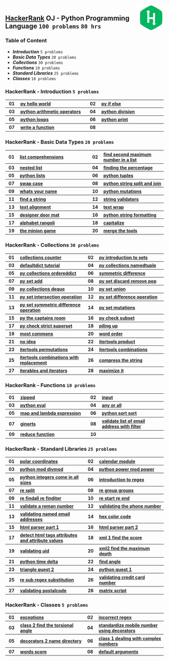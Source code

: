 <img align="right" width="80" src="/logos/hackerrank.jpg">

## [HackerRank](https://www.hackerrank.com/) OJ - Python Programming Language `100 problems` `80 hrs`

### Table of Content

- ***Introduction***                 `5 problems`
- ***Basic Data Types***             `20 problems`
- ***Collections***                 `30 problems`
- ***Functions***                     `10 problems`
- ***Standard Libraries***             `25 problems`
- ***Classes***                     `10 problems`

### HackerRank - Introduction `5 problems`

<table>
    <tbody>
        <tr>
            <th align="center" width="50px">01</th><th align="left" width="550px"><a href="https://www.hackerrank.com/challenges/py-hello-world/problem">py hello world</a></th>
            <th align="center" width="50px">02</th><th align="left" width="550px"><a href="https://www.hackerrank.com/challenges/py-if-else/problem">py if else</a></th>
        </tr>
        <tr>
            <th align="center" width="50px">03</th><th align="left" width="550px"><a href="https://www.hackerrank.com/challenges/python-arithmetic-operators/problem">python arithmetic operators</a></th>
            <th align="center" width="50px">04</th><th align="left" width="550px"><a href="https://www.hackerrank.com/challenges/python-division/problem">python division</a></th>
        </tr>
        <tr>
            <th align="center" width="50px">05</th><th align="left" width="550px"><a href="https://www.hackerrank.com/challenges/python-loops/problem">python loops</a></th>
            <th align="center" width="50px">06</th><th align="left" width="550px"><a href="https://www.hackerrank.com/challenges/python-print/problem">python print</a></th>
        </tr>
        <tr>
            <th align="center" width="50px">07</th><th align="left" width="550px"><a href="https://www.hackerrank.com/challenges/write-a-function/problem">write a function</a></th>
            <th align="center" width="50px">08</th><th align="left" width="550px"><a href=""></a></th>
        </tr>
    </tbody>
</table>

### HackerRank - Basic Data Types `20 problems`

<table>
    <tbody>
        <tr>
            <th align="center" width="50px">01</th><th align="left" width="550px"><a href="https://www.hackerrank.com/challenges/list-comprehensions/problem">list comprehensions</a></th>
            <th align="center" width="50px">02</th><th align="left" width="550px"><a href="https://www.hackerrank.com/challenges/find-second-maximum-number-in-a-list/problem">find second maximum number in a list</a></th>
        </tr>
        <tr>
            <th align="center" width="50px">03</th><th align="left" width="550px"><a href="https://www.hackerrank.com/challenges/nested-list/problem">nested list</a></th>
            <th align="center" width="50px">04</th><th align="left" width="550px"><a href="https://www.hackerrank.com/challenges/finding-the-percentage/problem">finding the percentage</a></th>
        </tr>
        <tr>
            <th align="center" width="50px">05</th><th align="left" width="550px"><a href="https://www.hackerrank.com/challenges/python-lists/problem">python lists</a></th>
            <th align="center" width="50px">06</th><th align="left" width="550px"><a href="https://www.hackerrank.com/challenges/python-tuples/problem">python tuples</a></th>
        </tr>
        <tr>
            <th align="center" width="50px">07</th><th align="left" width="550px"><a href="https://www.hackerrank.com/challenges/swap-case/problem">swap case</a></th>
            <th align="center" width="50px">08</th><th align="left" width="550px"><a href="https://www.hackerrank.com/challenges/python-string-split-and-join/problem">python string split and join</a></th>
        </tr>
        <tr>
            <th align="center" width="50px">09</th><th align="left" width="550px"><a href="https://www.hackerrank.com/challenges/whats-your-name/problem">whats your name</a></th>
            <th align="center" width="50px">10</th><th align="left" width="550px"><a href="https://www.hackerrank.com/challenges/python-mutations/problem">python mutations</a></th>
        </tr>
        <tr>
            <th align="center" width="50px">11</th><th align="left" width="550px"><a href="https://www.hackerrank.com/challenges/find-a-string/problem">find a string</a></th>
            <th align="center" width="50px">12</th><th align="left" width="550px"><a href="https://www.hackerrank.com/challenges/string-validators/problem">string validators</a></th>
        </tr>
        <tr>
            <th align="center" width="50px">13</th><th align="left" width="550px"><a href="https://www.hackerrank.com/challenges/text-alignment/problem">text alignment</a></th>
            <th align="center" width="50px">14</th><th align="left" width="550px"><a href="https://www.hackerrank.com/challenges/text-wrap/problem">text wrap</a></th>
        </tr>
        <tr>
            <th align="center" width="50px">15</th><th align="left" width="550px"><a href="https://www.hackerrank.com/challenges/designer-door-mat/problem">designer door mat</a></th>
            <th align="center" width="50px">16</th><th align="left" width="550px"><a href="https://www.hackerrank.com/challenges/python-string-formatting/problem">python string formatting</a></th>
        </tr>
        <tr>
            <th align="center" width="50px">17</th><th align="left" width="550px"><a href="https://www.hackerrank.com/challenges/alphabet-rangoli/problem">alphabet rangoli</a></th>
            <th align="center" width="50px">18</th><th align="left" width="550px"><a href="https://www.hackerrank.com/challenges/capitalize/problem">capitalize</a></th>
        </tr>
        <tr>
            <th align="center" width="50px">19</th><th align="left" width="550px"><a href="https://www.hackerrank.com/challenges/the-minion-game/problem">the minion game</a></th>
            <th align="center" width="50px">20</th><th align="left" width="550px"><a href="https://www.hackerrank.com/challenges/merge-the-tools/problem">merge the tools</a></th>
        </tr>
    </tbody>
</table>

### HackerRank - Collections `30 problems`

<table>
    <tbody>
        <tr>
            <th align="center" width="50px">01</th><th align="left" width="550px"><a href="https://www.hackerrank.com/challenges/collections-counter/problem">collections counter</a></th>
            <th align="center" width="50px">02</th><th align="left" width="550px"><a href="https://www.hackerrank.com/challenges/py-introduction-to-sets/problem">py introduction to sets</a></th>
        </tr>
        <tr>
            <th align="center" width="50px">03</th><th align="left" width="550px"><a href="https://www.hackerrank.com/challenges/defaultdict-tutorial/problem">defaultdict tutorial</a></th>
            <th align="center" width="50px">04</th><th align="left" width="550px"><a href="https://www.hackerrank.com/challenges/py-collections-namedtuple/problem">py collections namedtuple</a></th>
        </tr>
        <tr>
            <th align="center" width="50px">05</th><th align="left" width="550px"><a href="https://www.hackerrank.com/challenges/py-collections-ordereddict/problem">py collections ordereddict</a></th>
            <th align="center" width="50px">06</th><th align="left" width="550px"><a href="https://www.hackerrank.com/challenges/symmetric-difference/problem">symmetric difference</a></th>
        </tr>
        <tr>
            <th align="center" width="50px">07</th><th align="left" width="550px"><a href="https://www.hackerrank.com/challenges/py-set-add/problem">py set add</a></th>
            <th align="center" width="50px">08</th><th align="left" width="550px"><a href="https://www.hackerrank.com/challenges/py-set-discard-remove-pop/problem">py set discard remove pop</a></th>
        </tr>
        <tr>
            <th align="center" width="50px">09</th><th align="left" width="550px"><a href="https://www.hackerrank.com/challenges/py-collections-deque/problem">py collections deque</a></th>
            <th align="center" width="50px">10</th><th align="left" width="550px"><a href="https://www.hackerrank.com/challenges/py-set-union/problem">py set union</a></th>
        </tr>
        <tr>
            <th align="center" width="50px">11</th><th align="left" width="550px"><a href="https://www.hackerrank.com/challenges/py-set-intersection-operation/problem">py set intersection operation</a></th>
            <th align="center" width="50px">12</th><th align="left" width="550px"><a href="https://www.hackerrank.com/challenges/py-set-difference-operation/problem">py set difference operation</a></th>
        </tr>
        <tr>
            <th align="center" width="50px">13</th><th align="left" width="550px"><a href="https://www.hackerrank.com/challenges/py-set-symmetric-difference-operation/problem">py set symmetric difference operation</a></th>
            <th align="center" width="50px">14</th><th align="left" width="550px"><a href="https://www.hackerrank.com/challenges/py-set-mutations/problem">py set mutations</a></th>
        </tr>
        <tr>
            <th align="center" width="50px">15</th><th align="left" width="550px"><a href="https://www.hackerrank.com/challenges/py-the-captains-room/problem">py the captains room</a></th>
            <th align="center" width="50px">16</th><th align="left" width="550px"><a href="https://www.hackerrank.com/challenges/py-check-subset/problem">py check subset</a></th>
        </tr>
        <tr>
            <th align="center" width="50px">17</th><th align="left" width="550px"><a href="https://www.hackerrank.com/challenges/py-check-strict-superset/problem">py check strict superset</a></th>
            <th align="center" width="50px">18</th><th align="left" width="550px"><a href="https://www.hackerrank.com/challenges/piling-up/problem">piling up</a></th>
        </tr>
        <tr>
            <th align="center" width="50px">19</th><th align="left" width="550px"><a href="https://www.hackerrank.com/challenges/most-commons/problem">most commons</a></th>
            <th align="center" width="50px">20</th><th align="left" width="550px"><a href="https://www.hackerrank.com/challenges/word-order/problem">word order</a></th>
        </tr>
        <tr>
            <th align="center" width="50px">21</th><th align="left" width="550px"><a href="https://www.hackerrank.com/challenges/no-idea/problem">no idea</a></th>
            <th align="center" width="50px">22</th><th align="left" width="550px"><a href="https://www.hackerrank.com/challenges/itertools-product/problem">itertools product</a></th>
        </tr>
        <tr>
            <th align="center" width="50px">23</th><th align="left" width="550px"><a href="https://www.hackerrank.com/challenges/itertools-permutations/problem">itertools permutations</a></th>
            <th align="center" width="50px">24</th><th align="left" width="550px"><a href="https://www.hackerrank.com/challenges/itertools-combinations/problem">itertools combinations</a></th>
        </tr>
        <tr>
            <th align="center" width="50px">25</th><th align="left" width="550px"><a href="https://www.hackerrank.com/challenges/itertools-combinations-with-replacement/problem">itertools combinations with replacement</a></th>
            <th align="center" width="50px">26</th><th align="left" width="550px"><a href="https://www.hackerrank.com/challenges/compress-the-string/problem">compress the string</a></th>
        </tr>
        <tr>
            <th align="center" width="50px">27</th><th align="left" width="550px"><a href="https://www.hackerrank.com/challenges/iterables-and-iterators/problem">iterables and iterators</a></th>
            <th align="center" width="50px">28</th><th align="left" width="550px"><a href="https://www.hackerrank.com/challenges/maximize-it/problem">maximize it</a></th>
        </tr>
    </tbody>
</table>

### HackerRank - Functions `10 problems`

<table>
    <tbody>
        <tr>
            <th align="center" width="50px">01</th><th align="left" width="550px"><a href="https://www.hackerrank.com/challenges/zipped/problem">zipped</a></th>
            <th align="center" width="50px">02</th><th align="left" width="550px"><a href="https://www.hackerrank.com/challenges/input/problem">input</a></th>
        </tr>
        <tr>
            <th align="center" width="50px">03</th><th align="left" width="550px"><a href="https://www.hackerrank.com/challenges/python-eval/problem">python eval</a></th>
            <th align="center" width="50px">04</th><th align="left" width="550px"><a href="https://www.hackerrank.com/challenges/any-or-all/problem">any or all</a></th>
        </tr>
        <tr>
            <th align="center" width="50px">05</th><th align="left" width="550px"><a href="https://www.hackerrank.com/challenges/map-and-lambda-expression/problem">map and lambda expression</a></th>
            <th align="center" width="50px">06</th><th align="left" width="550px"><a href="https://www.hackerrank.com/challenges/python-sort-sort/problem">python sort sort</a></th>
        </tr>
        <tr>
            <th align="center" width="50px">07</th><th align="left" width="550px"><a href="https://www.hackerrank.com/challenges/ginorts/problem">ginorts</a></th>
            <th align="center" width="50px">08</th><th align="left" width="550px"><a href="https://www.hackerrank.com/challenges/validate-list-of-email-address-with-filter/problem">validate list of email address with filter</a></th>
        </tr>
        <tr>
            <th align="center" width="50px">09</th><th align="left" width="550px"><a href="https://www.hackerrank.com/challenges/reduce-function/problem">reduce function</a></th>
            <th align="center" width="50px">10</th><th align="left" width="550px"><a href=""></a></th>
        </tr>
    </tbody>
</table>

### HackerRank - Standard Libraries `25 problems`

<table>
    <tbody>
        <tr>
            <th align="center" width="50px">01</th><th align="left" width="550px"><a href="https://www.hackerrank.com/challenges/polar-coordinates/problem">polar coordinates</a></th>
            <th align="center" width="50px">02</th><th align="left" width="550px"><a href="https://www.hackerrank.com/challenges/calendar-module/problem">calendar module</a></th>
        </tr>
        <tr>
            <th align="center" width="50px">03</th><th align="left" width="550px"><a href="https://www.hackerrank.com/challenges/python-mod-divmod/problem">python mod divmod</a></th>
            <th align="center" width="50px">04</th><th align="left" width="550px"><a href="https://www.hackerrank.com/challenges/python-power-mod-power/problem">python power mod power</a></th>
        </tr>
        <tr>
            <th align="center" width="50px">05</th><th align="left" width="550px"><a href="https://www.hackerrank.com/challenges/python-integers-come-in-all-sizes/problem">python integers come in all sizes</a></th>
            <th align="center" width="50px">06</th><th align="left" width="550px"><a href="https://www.hackerrank.com/challenges/introduction-to-regex/problem">introduction to regex</a></th>
        </tr>
        <tr>
            <th align="center" width="50px">07</th><th align="left" width="550px"><a href="https://www.hackerrank.com/challenges/re-split/problem">re split</a></th>
            <th align="center" width="50px">08</th><th align="left" width="550px"><a href="https://www.hackerrank.com/challenges/re-group-groups/problem">re group groups</a></th>
        </tr>
        <tr>
            <th align="center" width="50px">09</th><th align="left" width="550px"><a href="https://www.hackerrank.com/challenges/re-findall-re-finditer/problem">re findall re finditer</a></th>
            <th align="center" width="50px">10</th><th align="left" width="550px"><a href="https://www.hackerrank.com/challenges/re-start-re-end/problem">re start re end</a></th>
        </tr>
        <tr>
            <th align="center" width="50px">11</th><th align="left" width="550px"><a href="https://www.hackerrank.com/challenges/validate-a-roman-number/problem">validate a roman number</a></th>
            <th align="center" width="50px">12</th><th align="left" width="550px"><a href="https://www.hackerrank.com/challenges/validating-the-phone-number/problem">validating the phone number</a></th>
        </tr>
        <tr>
            <th align="center" width="50px">13</th><th align="left" width="550px"><a href="https://www.hackerrank.com/challenges/validating-named-email-addresses/problem">validating named email addresses</a></th>
            <th align="center" width="50px">14</th><th align="left" width="550px"><a href="https://www.hackerrank.com/challenges/hex-color-code/problem">hex color code</a></th>
        </tr>
        <tr>
            <th align="center" width="50px">15</th><th align="left" width="550px"><a href="https://www.hackerrank.com/challenges/html-parser-part-1/problem">html parser part 1</a></th>
            <th align="center" width="50px">16</th><th align="left" width="550px"><a href="https://www.hackerrank.com/challenges/html-parser-part-2/problem">html parser part 2</a></th>
        </tr>
        <tr>
            <th align="center" width="50px">17</th><th align="left" width="550px"><a href="https://www.hackerrank.com/challenges/detect-html-tags-attributes-and-attribute-values/problem">detect html tags attributes and attribute values</a></th>
            <th align="center" width="50px">18</th><th align="left" width="550px"><a href="https://www.hackerrank.com/challenges/xml-1-find-the-score/problem">xml 1 find the score</a></th>
        </tr>
        <tr>
            <th align="center" width="50px">19</th><th align="left" width="550px"><a href="https://www.hackerrank.com/challenges/validating-uid/problem">validating uid</a></th>
            <th align="center" width="50px">20</th><th align="left" width="550px"><a href="https://www.hackerrank.com/challenges/xml2-find-the-maximum-depth/problem">xml2 find the maximum depth</a></th>
        </tr>
        <tr>
            <th align="center" width="50px">21</th><th align="left" width="550px"><a href="https://www.hackerrank.com/challenges/python-time-delta/problem">python time delta</a></th>
            <th align="center" width="50px">22</th><th align="left" width="550px"><a href="https://www.hackerrank.com/challenges/find-angle/problem">find angle</a></th>
        </tr>
        <tr>
            <th align="center" width="50px">23</th><th align="left" width="550px"><a href="https://www.hackerrank.com/challenges/triangle-quest-2/problem">triangle quest 2</a></th>
            <th align="center" width="50px">24</th><th align="left" width="550px"><a href="https://www.hackerrank.com/challenges/python-quest-1/problem">python quest 1</a></th>
        </tr>
        <tr>
            <th align="center" width="50px">25</th><th align="left" width="550px"><a href="https://www.hackerrank.com/challenges/re-sub-regex-substitution/problem">re sub regex substitution</a></th>
            <th align="center" width="50px">26</th><th align="left" width="550px"><a href="https://www.hackerrank.com/challenges/validating-credit-card-number/problem">validating credit card number</a></th>
        </tr>
        <tr>
            <th align="center" width="50px">27</th><th align="left" width="550px"><a href="https://www.hackerrank.com/challenges/validating-postalcode/problem">validating postalcode</a></th>
            <th align="center" width="50px">28</th><th align="left" width="550px"><a href="https://www.hackerrank.com/challenges/matrix-script/problem">matrix script</a></th>
        </tr>
    </tbody>
</table>

### HackerRank - Classes `5 problems`

<table>
    <tbody>
        <tr>
            <th align="center" width="50px">01</th><th align="left" width="550px"><a href="https://www.hackerrank.com/challenges/exceptions/problem">exceptions</a></th>
            <th align="center" width="50px">02</th><th align="left" width="550px"><a href="https://www.hackerrank.com/challenges/incorrect-regex/problem">incorrect regex</a></th>
        </tr>
        <tr>
            <th align="center" width="50px">03</th><th align="left" width="550px"><a href="https://www.hackerrank.com/challenges/class-2-find-the-torsional-angle/problem">class 2 find the torsional angle</a></th>
            <th align="center" width="50px">04</th><th align="left" width="550px"><a href="https://www.hackerrank.com/challenges/standardize-mobile-number-using-decorators/problem">standardize mobile number using decorators</a></th>
        </tr>
        <tr>
            <th align="center" width="50px">05</th><th align="left" width="550px"><a href="https://www.hackerrank.com/challenges/decorators-2-name-directory/problem">decorators 2 name directory</a></th>
            <th align="center" width="50px">06</th><th align="left" width="550px"><a href="https://www.hackerrank.com/challenges/class-1-dealing-with-complex-numbers/problem">class 1 dealing with complex numbers</a></th>
        </tr>
        <tr>
            <th align="center" width="50px">07</th><th align="left" width="550px"><a href="https://www.hackerrank.com/challenges/words-score/problem">words score</a></th>
            <th align="center" width="50px">08</th><th align="left" width="550px"><a href="https://www.hackerrank.com/challenges/default-arguments/problem">default arguments</a></th>
        </tr>
    </tbody>
</table>
